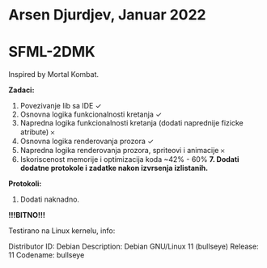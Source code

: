 # Arsen Djurdjev, Januar 2022 #


# SFML-2DMK
Inspired by Mortal Kombat.

**Zadaci:**

1. Povezivanje lib sa IDE ✓
2. Osnovna logika funkcionalnosti kretanja ✓
3. Napredna logika funkcionalnosti kretanja (dodati naprednije fizicke atribute) 𐄂
4. Osnovna logika renderovanja prozora ✓
5. Napredna logika renderovanja prozora, spriteovi i animacije 𐄂
6. Iskoriscenost memorije i optimizacija koda ~42% - 60%
**7. Dodati dodatne protokole i zadatke nakon izvrsenja izlistanih.**


**Protokoli:**
1. Dodati naknadno.



**!!!BITNO!!!**

Testirano na Linux kernelu, info:

Distributor ID:	Debian
Description:	Debian GNU/Linux 11 (bullseye)
Release:	11
Codename:	bullseye
